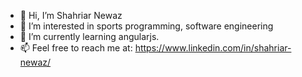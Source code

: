 - 👋 Hi, I’m Shahriar Newaz 
- 👀 I’m interested in sports programming, software engineering
- 🌱 I’m currently learning angularjs.
- 📫 Feel free to reach me at: https://www.linkedin.com/in/shahriar-newaz/

<!---
sshahriar/sshahriar is a ✨ special ✨ repository because its `README.md` (this file) appears on your GitHub profile.
You can click the Preview link to take a look at your changes.
--->

